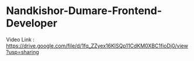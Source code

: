 # Nandkishor-Dumare-Frontend-Developer

Video Link : https://drive.google.com/file/d/1fq_ZZyex16KlSQp11CdKM0XBC1fioDj0/view?usp=sharing